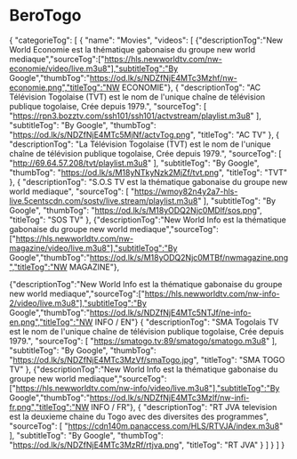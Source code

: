 # BeroTogo
{
  "categorieTog": [
    {
      "name": "Movies",
      "videos": [
         {"descriptionTog":"New World Economie est la thématique gabonaise du groupe new world mediaque","sourceTog":["https://hls.newworldtv.com/nw-economie/video/live.m3u8"],"subtitleTog":"By Google","thumbTog":"https://od.lk/s/NDZfNjE4MTc3Mzhf/nw-economie.png","titleTog":"NW ECONOMIE"},
        {
          "descriptionTog": "AC Télévision Togolaise (TVT) est le nom de l'unique chaîne de télévision publique togolaise, Crée depuis 1979.",
          "sourceTog": [
            "https://rpn3.bozztv.com/ssh101/ssh101/actvstream/playlist.m3u8"
          ],
          "subtitleTog": "By Google",
          "thumbTog": "https://od.lk/s/NDZfNjE4MTc5MjNf/actvTog.png",
          "titleTog": "AC TV"
        },
        {
          "descriptionTog": "La Télévision Togolaise (TVT) est le nom de l'unique chaîne de télévision publique togolaise, Crée depuis 1979.",
          "sourceTog": [
            "http://69.64.57.208/tvt/playlist.m3u8"
          ],
          "subtitleTog": "By Google",
          "thumbTog": "https://od.lk/s/M18yNTkyNzk2MjZf/tvt.png",
          "titleTog": "TVT"
        },
        {
          "descriptionTog": "S.O.S TV est la thématique gabonaise du groupe new world mediaque",
          "sourceTog": [
            "https://wmoy82n4y2a7-hls-live.5centscdn.com/sostv/live.stream/playlist.m3u8"
          ],
          "subtitleTog": "By Google",
          "thumbTog": "https://od.lk/s/M18yODQ2Njc0MDlf/sos.png",
          "titleTog": "SOS TV"
        },
        {"descriptionTog":"New World Info est la thématique gabonaise du groupe new world mediaque","sourceTog":["https://hls.newworldtv.com/nw-magazine/video/live.m3u8"],"subtitleTog":"By Google","thumbTog":"https://od.lk/s/M18yODQ2Njc0MTBf/nwmagazine.png","titleTog":"NW MAGAZINE"},

{"descriptionTog":"New World Info est la thématique gabonaise du groupe new world mediaque","sourceTog":["https://hls.newworldtv.com/nw-info-2/video/live.m3u8"],"subtitleTog":"By Google","thumbTog":"https://od.lk/s/NDZfNjE4MTc5NTJf/ne-info-en.png","titleTog":"NW INFO / EN"}
        {
          "descriptionTog": "SMA Togolais TV est le nom de l'unique chaîne de télévision publique togolaise, Crée depuis 1979.",
          "sourceTog": [
            "https://smatogo.tv:89/smatogo/smatogo.m3u8"
          ],
          "subtitleTog": "By Google",
          "thumbTog": "https://od.lk/s/NDZfNjE4MTc3MzVf/smaTogo.jpg",
          "titleTog": "SMA TOGO TV"
        },
        {"descriptionTog":"New World Info est la thématique gabonaise du groupe new world mediaque","sourceTog":["https://hls.newworldtv.com/nw-info/video/live.m3u8"],"subtitleTog":"By Google","thumbTog":"https://od.lk/s/NDZfNjE4MTc3Mzlf/nw-infi-fr.png","titleTog":"NW INFO / FR"},
        {
          "descriptionTog": "RT JVA television est la deuxieme chaine du Togo avec des diversites des programmes",
          "sourceTog": [
            "https://cdn140m.panaccess.com/HLS/RTVJA/index.m3u8"
          ],
          "subtitleTog": "By Google",
          "thumbTog": "https://od.lk/s/NDZfNjE4MTc3MzRf/rtjva.png",
          "titleTog": "RT JVA"
        }
      ]
    }
  ]
}
